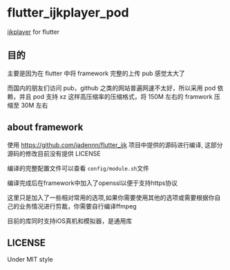 # flutter_ijkplayer_pod

[ijkplayer](https://github.com/bilibili/ijkplayer) for flutter

## 目的

主要是因为在 flutter 中将 framework 完整的上传 pub 感觉太大了

而国内的朋友们访问 pub，github 之类的网站普遍网速不太好，所以采用 pod 依赖，并且 pod 支持 xz 这样高压缩率的压缩格式，将 150M 左右的 framwork 压缩至 30M 左右

## about framework

使用 https://github.com/jadennn/flutter_ijk 项目中提供的源码进行编译, 这部分源码的修改目前没有提供 LICENSE

编译的完整配置文件可以查看 `config/module.sh`文件

编译完成后在framework中加入了openssl以便于支持https协议

这里只是加入了一些相对常用的选项,如果你需要使用其他的选项或需要根据你自己的业务情况进行剪裁，你需要自行编译ffmpeg

目前的库同时支持iOS真机和模拟器，是通用库

## LICENSE

Under MIT style
